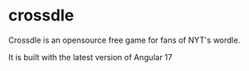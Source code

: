 # crossdle
Crossdle is an opensource free game for fans of NYT's wordle.

It is built with the latest version of Angular 17
